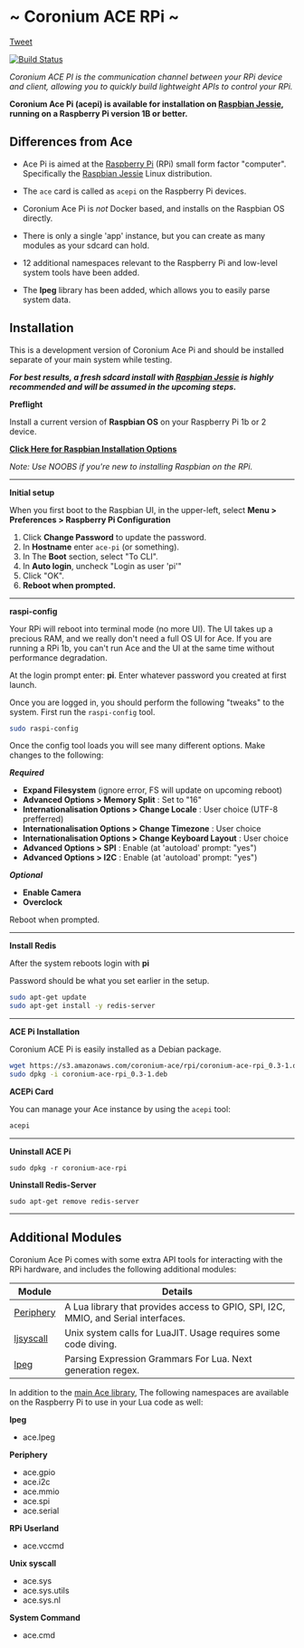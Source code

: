 # ~ Coronium ACE RPi ~

<a href="https://twitter.com/share" class="twitter-share-button" data-via="develephant" data-size="large" data-hashtags="coroniumace">Tweet</a>
<script>!function(d,s,id){var js,fjs=d.getElementsByTagName(s)[0],p=/^http:/.test(d.location)?'http':'https';if(!d.getElementById(id)){js=d.createElement(s);js.id=id;js.src=p+'://platform.twitter.com/widgets.js';fjs.parentNode.insertBefore(js,fjs);}}(document, 'script', 'twitter-wjs');</script>

[![Build Status](https://drone.io/github.com/coronium-io/coronium-ace-raspbian/status.png)](https://drone.io/github.com/coronium-io/coronium-ace-raspbian/latest)

*Coronium ACE PI is the communication channel between your RPi device and client, allowing you to quickly build lightweight APIs to control your RPi.*

__Coronium Ace Pi (acepi) is available for installation on [Raspbian Jessie](https://www.raspberrypi.org/downloads/raspbian/), running on a Raspberry Pi version 1B or better.__

## Differences from Ace

 - Ace Pi is aimed at the [Raspberry Pi](https://www.raspberrypi.org) (RPi) small form factor "computer".  Specifically the [Raspbian Jessie](https://www.raspberrypi.org/downloads/raspbian/) Linux distribution.
 
 - The `ace` card is called as `acepi` on the Raspberry Pi devices.

 - Coronium Ace Pi is _not_ Docker based, and installs on the Raspbian OS directly.

 - There is only a single 'app' instance, but you can create as many modules as your sdcard can hold.
 
 - 12 additional namespaces relevant to the Raspberry Pi and low-level system tools have been added.
 
 - The __lpeg__ library has been added, which allows you to easily parse system data.
 
## Installation

This is a development version of Coronium Ace Pi and should be installed separate of your main system while testing.

___For best results, a fresh sdcard install with [Raspbian Jessie](https://www.raspberrypi.org/downloads/raspbian/) is highly recommended and will be assumed in the upcoming steps.___

__Preflight__

Install a current version of __Raspbian OS__ on your Raspberry Pi 1b or 2 device.

__[Click Here for Raspbian Installation Options](https://www.raspberrypi.org/downloads/)__

_Note: Use NOOBS if you're new to installing Raspbian on the RPi._

---

__Initial setup__

When you first boot to the Raspbian UI, in the upper-left, select __Menu > Preferences > Raspberry Pi Configuration__

 1. Click __Change Password__ to update the password.
 1. In __Hostname__ enter `ace-pi` (or something).
 1. In The __Boot__ section, select "To CLI".
 1. In __Auto login__, uncheck "Login as user 'pi'"
 1. Click "OK".
 1. __Reboot when prompted.__
 
---
 
__raspi-config__

Your RPi will reboot into terminal mode (no more UI). The UI takes up a precious RAM, and we really don't need a full OS UI for Ace. If you are running a RPi 1b, you can't run Ace and the UI at the same time without performance degradation.

At the login prompt enter: __pi__. Enter whatever password you created at first launch.

Once you are logged in, you should perform the following "tweaks" to the system. First run the `raspi-config` tool.

```bash
sudo raspi-config
```

Once the config tool loads you will see many different options. Make changes to the following:
  
___Required___
  
  - __Expand Filesystem__ (ignore error, FS will update on upcoming reboot)
  - __Advanced Options > Memory Split__ : Set to "16"
  - __Internationalisation Options > Change Locale__ : User choice (UTF-8 prefferred)
  - __Internationalisation Options > Change Timezone__ : User choice
  - __Internationalisation Options > Change Keyboard Layout__ : User choice
  - __Advanced Options > SPI__ : Enable (at 'autoload' prompt: "yes")
  - __Advanced Options > I2C__ : Enable (at 'autoload' prompt: "yes")
  
___Optional___
  
  - __Enable Camera__
  - __Overclock__
  
Reboot when prompted.

---

__Install Redis__

After the system reboots login with __pi__

Password should be what you set earlier in the setup.

```bash
sudo apt-get update
sudo apt-get install -y redis-server
```

---

__ACE Pi Installation__

Coronium ACE Pi is easily installed as a Debian package.

```bash
wget https://s3.amazonaws.com/coronium-ace/rpi/coronium-ace-rpi_0.3-1.deb
sudo dpkg -i coronium-ace-rpi_0.3-1.deb
```

__ACEPi Card__

You can manage your Ace instance by using the `acepi` tool:

```bash
acepi
```

---

__Uninstall ACE Pi__

`sudo dpkg -r coronium-ace-rpi`

__Uninstall Redis-Server__

`sudo apt-get remove redis-server`

---

## Additional Modules

Coronium Ace Pi comes with some extra API tools for interacting with the RPi hardware, and includes the following additional modules:

Module|Details
------|-------
[Periphery](https://github.com/vsergeev/lua-periphery/tree/master/docs)|A Lua library that provides access to GPIO, SPI, I2C, MMIO, and Serial interfaces.
[ljsyscall](https://github.com/justincormack/ljsyscall)|Unix system calls for LuaJIT. Usage requires some code diving.
[lpeg](http://www.inf.puc-rio.br/~roberto/lpeg/)|Parsing Expression Grammars For Lua. Next generation regex.

In addition to the [main Ace library](ace_api.md), The following namespaces are available on the Raspberry Pi to use in your Lua code as well:

__lpeg__

  - ace.lpeg
  
__Periphery__

  - ace.gpio
  - ace.i2c
  - ace.mmio
  - ace.spi
  - ace.serial
  
__RPi Userland__

  - ace.vccmd
  
__Unix syscall__

  - ace.sys
  - ace.sys.utils
  - ace.sys.nl
  
__System Command__

  - ace.cmd
  
